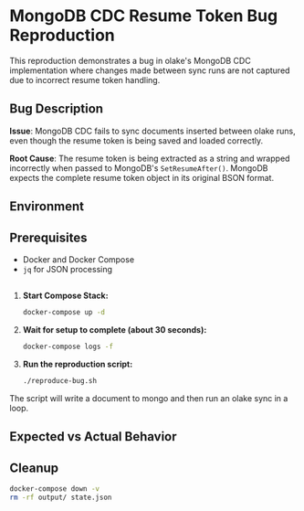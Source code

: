 # MongoDB CDC Resume Token Bug Reproduction

This reproduction demonstrates a bug in olake's MongoDB CDC implementation where changes made between sync runs are not captured due to incorrect resume token handling.

## Bug Description

**Issue**: MongoDB CDC fails to sync documents inserted between olake runs, even though the resume token is being saved and loaded correctly.

**Root Cause**: The resume token is being extracted as a string and wrapped incorrectly when passed to MongoDB's `SetResumeAfter()`. MongoDB expects the complete resume token object in its original BSON format.

## Environment

## Prerequisites

- Docker and Docker Compose
- `jq` for JSON processing

##

1. **Start Compose Stack:**
   ```bash
   docker-compose up -d
   ```

2. **Wait for setup to complete (about 30 seconds):**
   ```bash
   docker-compose logs -f
   ```

3. **Run the reproduction script:**
   ```bash
   ./reproduce-bug.sh
   ```

The script will write a document to mongo and then run an olake sync in a loop.

## Expected vs Actual Behavior


## Cleanup

```bash
docker-compose down -v
rm -rf output/ state.json
```

